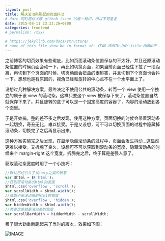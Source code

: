 ```yaml
---
layout: post
title: 解决滚动条引起的页面抖动
# date 同时用作关联 github issue 的唯一标识，所以不可重复
date: 2015-08-11 23:32:26+0800
categories: frontend
# permalink: /xxx/

# https://jekyllrb.com/docs/structure/
# name of this file show be in format of: YEAR-MONTH-DAY-title.MARKUP
---
```



之前博客的切页效果有些瑕疵，比如页面滚动条位置保存的不太好，并且还原滚动条位置的时候页面会动一下，再比如切换页面，如果当前页面已经往下拉了一段距离，再切到下个页面的时候，切页动画会扭曲的很厉害，并且切到下个页面也会抖一下。想想也是有原因的，视角已经和旋转的中心点不在一个水平面上了。  

设想过几种解决方案，最终决定不使用公共的滚动条，转而一个 view 使用一个独立的属于该 view 的滚动条。这样只要这个 view 被保存下来了，滚动条位置自然就保存下来了。并且旋转的盒子可以是一个固定高度的容器了，内容的滚动放到各个面里。  

于是开始搞，整的差不多之后发现，使用这种方案，页面切换的时候会带着滚动条一起切换，奇丑无比，难以接受。于是又设想，可不可以切换页面的过程中隐藏掉滚动条，切换完了之后再显示出来。  

这种方案实施完之后发现，在显示隐藏滚动条的过程中，页面会发生抖动...这显然更难以接受。又折腾了良久，设想可不可以获取到滚动条的宽度，隐藏滚动条的时候来个 margin-right 这个宽度。折腾完之后，终于算是差强人意了。  

获取滚动条宽度时用了一个小技巧：  

```javascript
//默认已经引入了jQuery之类的玩意
var $html = $('html');
//获取带滚动条的html的宽度 
$html.css('overflow', 'scroll');
var scrollWidth = $html.width();
//获取不带滚动条的html的宽度 
$html.css('overflow', 'hidden');
var hiddenWidth = $html.width();
//两者之差就是滚动条的宽度 
var scrollBarWidth = hiddenWidth - scrollWidth;
```

费了很大劲重新跑起来了当时的版本，效果如下图：  

![IMAGE](https://cdn.jsdelivr.net/gh/xwenliang/gallery2022/2022-04-29-514fc17f94.gif)  


